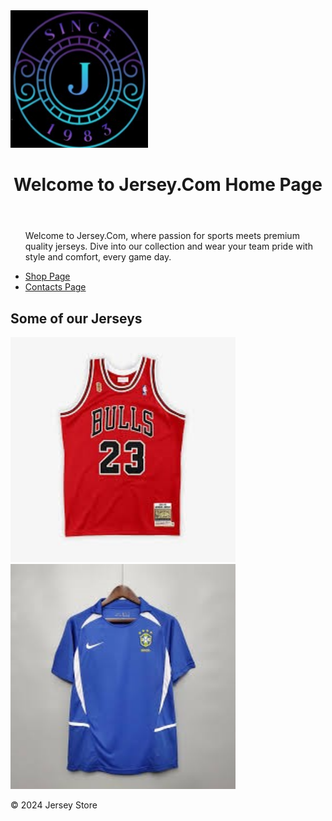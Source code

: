 <!DOCTYPE html>
<html lang="en">
  <head>
    <meta charset="UTF-8">
    <meta name="viewport"
      content="width=device-width
       initial-scale=1.0">
    <title>Jersey.Com Homepage</title>
            <img src="Jersey Logo.jpg" width="220" height="220"/>
    <link rel="stylesheet" href="styles.css">
  </head>
  <body>
    <header>
      <h1>Welcome to Jersey.Com Home Page</h1>
    </header>
    <nav>
      <ul>
      <p>Welcome to Jersey.Com, where passion for sports meets premium quality jerseys. Dive into our collection and wear your team pride with style and comfort, every game day.</p
       </li>
        <a href="#">
            <li><a href="https://github.com/DxrkKn1ghtZ/Jersey.comWebsite/blob/main/readme.md"> Shop Page</a>
         <a href="#">
          <li><a href="https://github.com/DxrkKn1ghtZ/Jersey.comWebsite/blob/main/ReadMe.md"> Contacts Page</a>
        </li>
        </ul>
        </nav>
          <main>
            <section id="products">
              <h2>Some of our Jerseys</h2>
              <div class="product">
               <img src="Classic Red Jersey.jpg" width="360" height="360"/>
              </div> <div class="product">
                <img src="Vintage Blue Jersey.jpg" width="360" height="360"/>
              </div> <div class="product">
              </div>
            </section>
          </main>
          <footer>
            <p>&copy; 2024 Jersey Store</p>
          </footer>
          </script>
        </body>
        </html>
